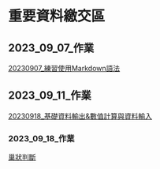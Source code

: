 # 重要資料繳交區
## 2023_09_07_作業
[20230907_練習使用Markdown語法](https://github.com/Rachelyah/20230907-)

## 2023_09_11_作業
[20230918_基礎資料輸出&數值計算與資料輸入](https://github.com/Rachelyah/20230911_homework)

### 2023_09_18_作業
[巢狀判斷](https://github.com/Rachelyah/11209Python_school/blob/main/0918/%E5%9B%9E%E5%AE%B6%E4%BD%9C%E6%A5%AD/lesson6_2.ipynb)

